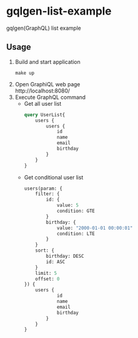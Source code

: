 # gqlgen-list-example
gqlgen(GraphQL) list example

## Usage

1. Build and start application
    ```
    make up
    ```
2. Open GraphiQL web page  
    http://localhost:8080/
3. Execute GraphQL command
   - Get all user list
        ```graphql
        query UserList{
            users {
                users {
                    id
                    name
                    email
                    birthday
                }
            }
        }
        ```
   - Get conditional user list
        ```graphql
        users(param: {
            filter: {
                id: {
                    value: 5
                    condition: GTE
                }
                birthday: {
                    value: "2000-01-01 00:00:01"
                    condition: LTE
                }
            }
            sort: {
                birthday: DESC
                id: ASC
            }
            limit: 5
            offset: 0
        }) {
            users {
                    id
                    name
                    email
                    birthday
                }
            }
        }
        ```